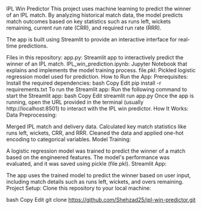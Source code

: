 IPL Win Predictor
This project uses machine learning to predict the winner of an IPL match. By analyzing historical match data, the model predicts match outcomes based on key statistics such as runs left, wickets remaining, current run rate (CRR), and required run rate (RRR).

The app is built using Streamlit to provide an interactive interface for real-time predictions.

Files in this repository:
app.py: Streamlit app to interactively predict the winner of an IPL match.
IPL_win_prediction.ipynb: Jupyter Notebook that explains and implements the model training process.
file.pkl: Pickled logistic regression model used for prediction.
How to Run the App:
Prerequisites:
Install the required dependencies:
bash
Copy
Edit
pip install -r requirements.txt
To run the Streamlit app:
Run the following command to start the Streamlit app:
bash
Copy
Edit
streamlit run app.py
Once the app is running, open the URL provided in the terminal (usually http://localhost:8501) to interact with the IPL win predictor.
How It Works:
Data Preprocessing:

Merged IPL match and delivery data.
Calculated key match statistics like runs left, wickets, CRR, and RRR.
Cleaned the data and applied one-hot encoding to categorical variables.
Model Training:

A logistic regression model was trained to predict the winner of a match based on the engineered features.
The model's performance was evaluated, and it was saved using pickle (file.pkl).
Streamlit App:

The app uses the trained model to predict the winner based on user input, including match details such as runs left, wickets, and overs remaining.
Project Setup:
Clone this repository to your local machine:

bash
Copy
Edit
git clone https://github.com/Shehzad25/ipl-win-predictor.git
